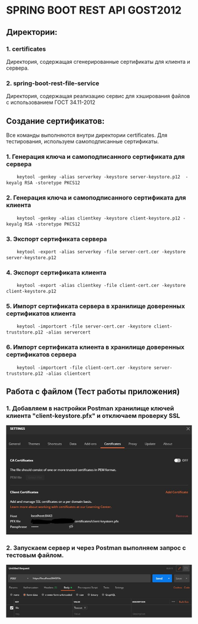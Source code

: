 # SPRING BOOT REST API GOST2012

## Директории:

### 1. certificates

Директория, содержащая сгенерированные сертификаты для клиента и сервера.

### 2. spring-boot-rest-file-service

Директория, содержащая реализацию сервис для хэширования файлов с использованием ГОСТ 34.11-2012

## Создание сертификатов:

Все команды выполняются внутри директории certificates. Для тестирования, используем самоподписанные сертификаты.

### 1. Генерация ключа и самоподписанного сертификата для сервера

```
    keytool -genkey -alias serverkey -keystore server-keystore.p12  -keyalg RSA -storetype PKCS12
```

### 2. Генерация ключа и самоподписанного сертификата для клиента

```
    keytool -genkey -alias clientkey -keystore client-keystore.p12 -keyalg RSA -storetype PKCS12
```

### 3. Экспорт сертификата сервера

```
    keytool -export -alias serverkey -file server-cert.cer -keystore server-keystore.p12
```

### 4. Экспорт сертификата клиента

```
    keytool -export -alias clientkey -file client-cert.cer -keystore client-keystore.p12
```

### 5. Импорт сертификата сервера в хранилище доверенных сертификатов клиента

```
    keytool -importcert -file server-cert.cer -keystore client-truststore.p12 -alias servercert
```

### 6. Импорт сертификата клиента в хранилище доверенных сертификатов сервера

```
    keytool -importcert -file client-cert.cer -keystore server-truststore.p12 -alias clientcert
```

## Работа с файлом (Тест работы приложения)

### 1. Добавляем в настройки Postman хранилище ключей клиента "client-keystore.pfx" и отключаем проверку SSL

![Установка сертификата в Postman](./img/1.JPG)

### 2. Запускаем сервер и через Postman выполняем запрос с тестовым файлом.

![Выполнение запроса в Postman](./img/2.JPG)